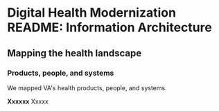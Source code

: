 # Digital Health Modernization README: Information Architecture 

## Mapping the health landscape 
### Products, people, and systems
We mapped VA's health products, people, and systems.

**Xxxxxx**
Xxxxx 


